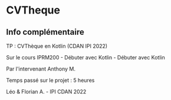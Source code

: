 # CVTheque


## Info complémentaire

TP : CVThèque en Kotlin (CDAN IPI 2022)

Sur le cours IPRM200 - Débuter avec Kotlin - Débuter avec Kotlin

Par l'intervenant Anthony M.

Temps passé sur le projet : 5 heures

Léo & Florian A. - IPI CDAN 2022
